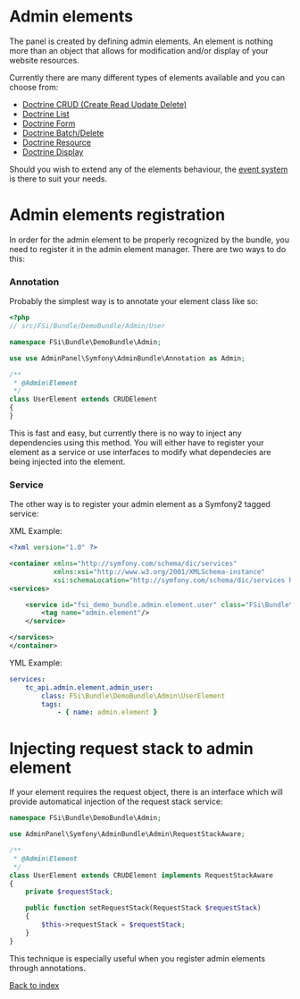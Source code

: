 # Admin elements

The panel is created by defining admin elements. An element is nothing more than an object that allows for
modification and/or display of your website resources.

Currently there are many different types of elements available and you can choose from:

* [Doctrine CRUD (Create Read Update Delete)](admin_element_crud.md)
* [Doctrine List](admin_element_list.md)
* [Doctrine Form](admin_element_form.md)
* [Doctrine Batch/Delete](admin_element_batch.md)
* [Doctrine Resource](admin_element_resource.md)
* [Doctrine Display](admin_element_display.md)

Should you wish to extend any of the elements behaviour, the [event system](events.md) is there to suit
your needs.

# Admin elements registration

In order for the admin element to be properly recognized by the bundle, you need to register it in the
admin element manager. There are two ways to do this:

### Annotation

Probably the simplest way is to annotate your element class like so:

```php
<?php
// src/FSi/Bundle/DemoBundle/Admin/User

namespace FSi\Bundle\DemoBundle\Admin;

use use AdminPanel\Symfony\AdminBundle\Annotation as Admin;

/**
 * @Admin\Element
 */
class UserElement extends CRUDElement
{
}
```

This is fast and easy, but currently there is no way to inject any dependencies
using this method. You will either have to register your element as a service or
use interfaces to modify what dependecies are being injected into the element.

### Service

The other way is to register your admin element as a Symfony2 tagged service:

XML Example:
```xml
<?xml version="1.0" ?>

<container xmlns="http://symfony.com/schema/dic/services"
           xmlns:xsi="http://www.w3.org/2001/XMLSchema-instance"
           xsi:schemaLocation="http://symfony.com/schema/dic/services http://symfony.com/schema/dic/services/services-1.0.xsd">
<services>

    <service id="fsi_demo_bundle.admin.element.user" class="FSi\Bundle\DemoBundle\Admin\UserElement">
        <tag name="admin.element"/>
    </service>

</services>
</container>
```

YML Example:
```yaml
services:
    tc_api.admin.element.admin_user:
        class: FSi\Bundle\DemoBundle\Admin\UserElement
        tags:
            - { name: admin.element }
```

# Injecting request stack to admin element

If your element requires the request object, there is an interface which will
provide automatical injection of the request stack service:

```php
namespace FSi\Bundle\DemoBundle\Admin;

use AdminPanel\Symfony\AdminBundle\Admin\RequestStackAware;

/**
 * @Admin\Element
 */
class UserElement extends CRUDElement implements RequestStackAware
{
    private $requestStack;

    public function setRequestStack(RequestStack $requestStack)
    {
        $this->requestStack = $requestStack;
    }
}
```

This technique is especially useful when you register admin elements through annotations.

[Back to index](index.md)
